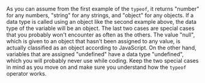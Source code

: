 As you can assume from the first example of the `typeof`, it returns "number" for any numbers, "string" for any strings, and "object" for any objects. If a data type is called using an object like the second example above, the data type of the variable will be an object. The last two cases are special cases that you probably won't encounter as often as the others. The value "null", which is given to an object that hasn't been assigned to any value, is actually classified as an object according to JavaScript. On the other hand, variables that are assigned "undefined" have a data type "undefined", which you will probably never use while coding. Keep the two special cases in mind as you move on and make sure you understand how the `typeof` operator works.